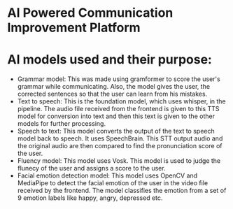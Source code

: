 # AI Powered Communication Improvement Platform

# AI models used and their purpose:
- Grammar model: This was made using gramformer to score the user's grammar while communicating. Also, the model gives the user, the corrected sentences so that the user can learn from his mistakes.
- Text to speech: This is the foundation model, which uses whisper, in the pipeline. The audio file received from the frontend is given to this TTS model for conversion into text and then this text is given to the other models for further processing.
- Speech to text: This model converts the output of the text to speech model back to speech. It uses SpeechBrain. This STT output audio and the original audio are then compared to find the pronunciation score of the user.
- Fluency model: This model uses Vosk. This model is used to judge the flunecy of the user and assigns a score to the user.
- Facial emotion detection model: This model uses OpenCV and MediaPipe to detect the facial emotion of the user in the video file received by the frontend. The model classifies the emotion from a set of 9 emotion labels like happy, angry, depressed etc.
